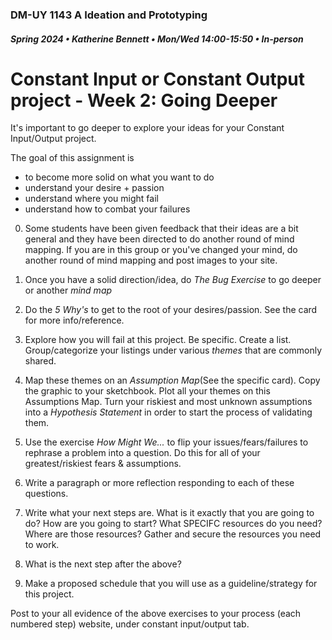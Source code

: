 ### DM-UY 1143 A Ideation and Prototyping
##### Spring 2024 • Katherine Bennett • Mon/Wed 14:00-15:50 • In-person


# Constant Input or Constant Output project - Week 2: Going Deeper

It's important to go deeper to explore your ideas for your Constant Input/Output project. 

The goal of this assignment is 

* to become more solid on what you want to do
* understand your desire + passion
* understand where you might fail
* understand how to combat your failures


0. Some students have been given feedback that their ideas are a bit general and they have been directed to do another round of mind mapping. If you are in this group or you've changed your mind, do another round of mind mapping and post images to your site.

1. Once you have a solid direction/idea, do *The Bug Exercise* to go deeper or another *mind map*

2. Do the *5 Why's* to get to the root of your desires/passion. See the card for more info/reference.

3. Explore how you will fail at this project. Be specific. Create a list. Group/categorize your listings under various _themes_ that are commonly shared.

4. Map these themes on an *Assumption Map*(See the specific card). Copy the graphic to your sketchbook. Plot all your themes on this Assumptions Map. Turn your riskiest and most unknown assumptions into a *Hypothesis Statement* in order to start the process of validating them.

5. Use the exercise *How Might We...* to flip your issues/fears/failures to rephrase a problem into a question. Do this for all of your greatest/riskiest fears & assumptions.

6. Write a paragraph or more reflection responding to each of these questions. 

7. Write what your next steps are. What is it exactly that you are going to do? How are you going to start? What SPECIFC resources do you need? Where are those resources? Gather and secure the resources you need to work.

8. What is the next step after the above?

9. Make a proposed schedule that you will use as a guideline/strategy for this project.

Post to your all evidence of the above exercises to your process (each numbered step) website, under constant input/output tab. 

